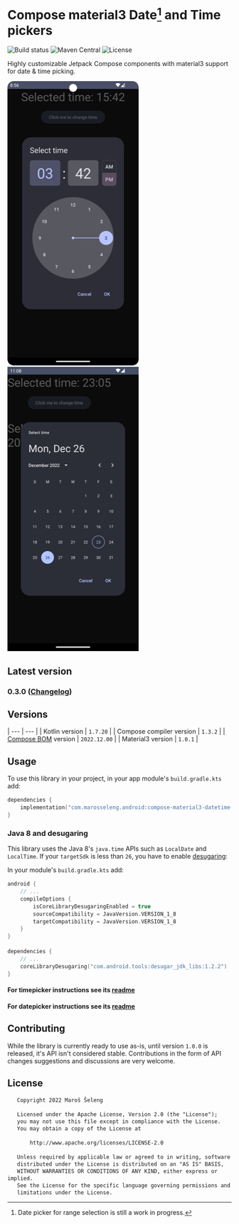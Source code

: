 # Compose material3 Date[^1] and Time pickers

![Build status](https://github.com/marosseleng/compose-material3-datetime-pickers/actions/workflows/gradle.yml/badge.svg)
![Maven Central](https://img.shields.io/maven-central/v/com.marosseleng.android/compose-material3-datetime-pickers)
![License](https://img.shields.io/github/license/marosseleng/compose-material3-datetime-pickers)

Highly customizable Jetpack Compose components with material3 support for date & time picking.

![timepicker](docs/timepicker/resources/time-picker-night.png)
![datepicker](docs/datepicker/resources/date-picker-night.png)

## Latest version

### 0.3.0 ([Changelog](https://github.com/marosseleng/compose-material3-datetime-pickers/compare/v0.2.0...v0.3.0))

## Versions
| --- | --- |
| Kotlin version | `1.7.20` |
| Compose compiler version | `1.3.2` |
| [Compose BOM](https://maven.google.com/web/index.html?q=compose-bom#androidx.compose:compose-bom) version | `2022.12.00` |
| Material3 version | `1.0.1` |

## Usage
To use this library in your project, in your app module's `build.gradle.kts` add:

```kotlin
dependencies {
    implementation("com.marosseleng.android:compose-material3-datetime-pickers:<LATEST_VERSION>")
}
```

### Java 8 and desugaring
This library uses the Java 8's `java.time` APIs such as `LocalDate` and `LocalTime`. If your `targetSdk` is less than `26`, you have to enable [desugaring](https://developer.android.com/studio/write/java8-support#library-desugaring):

In your module's `build.gradle.kts` add:
```kotlin
android {
    // ...
    compileOptions {
        isCoreLibraryDesugaringEnabled = true
        sourceCompatibility = JavaVersion.VERSION_1_8
        targetCompatibility = JavaVersion.VERSION_1_8
    }
}

dependencies {
    // ...
    coreLibraryDesugaring("com.android.tools:desugar_jdk_libs:1.2.2")
}
```

#### For timepicker instructions see its [readme](docs/timepicker/README.md)
#### For datepicker instructions see its [readme](docs/datepicker/README.md)

## Contributing
While the library is currently ready to use as-is, until version `1.0.0` is released, it's API isn't considered stable. Contributions in the form of API changes suggestions and discussions are very welcome. 

## License
```
   Copyright 2022 Maroš Šeleng

   Licensed under the Apache License, Version 2.0 (the "License");
   you may not use this file except in compliance with the License.
   You may obtain a copy of the License at

       http://www.apache.org/licenses/LICENSE-2.0

   Unless required by applicable law or agreed to in writing, software
   distributed under the License is distributed on an "AS IS" BASIS,
   WITHOUT WARRANTIES OR CONDITIONS OF ANY KIND, either express or implied.
   See the License for the specific language governing permissions and
   limitations under the License.
```


[^1]: Date picker for range selection is still a work in progress.
